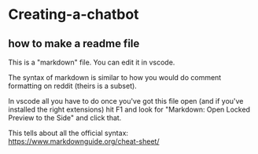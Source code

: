 # Creating-a-chatbot

## how to make a readme file

This is a "markdown" file. You can edit it in vscode.

The syntax of markdown is similar to how you would do comment formatting on reddit (theirs is a subset).

In vscode all you have to do once you've got this file open (and if you've installed the right extensions) hit F1 and look for "Markdown: Open Locked Preview to the Side" and click that.

This tells about all the official syntax: https://www.markdownguide.org/cheat-sheet/
